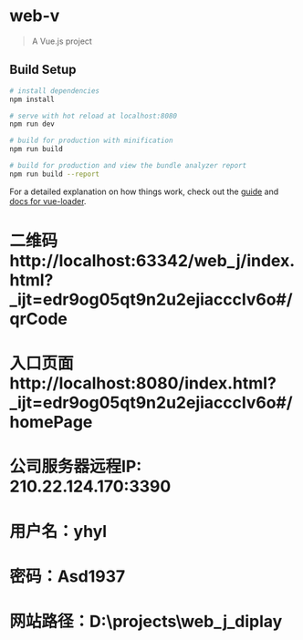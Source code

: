 # web-v

> A Vue.js project

## Build Setup

``` bash
# install dependencies
npm install

# serve with hot reload at localhost:8080
npm run dev

# build for production with minification
npm run build

# build for production and view the bundle analyzer report
npm run build --report
```

For a detailed explanation on how things work, check out the [guide](http://vuejs-templates.github.io/webpack/) and [docs for vue-loader](http://vuejs.github.io/vue-loader).


# 二维码 http://localhost:63342/web_j/index.html?_ijt=edr9og05qt9n2u2ejiaccclv6o#/qrCode

# 入口页面 http://localhost:8080/index.html?_ijt=edr9og05qt9n2u2ejiaccclv6o#/homePage

# 公司服务器远程IP: 210.22.124.170:3390

# 用户名：yhyl

# 密码：Asd1937

# 网站路径：D:\projects\web_j_diplay
